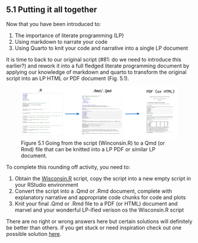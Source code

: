 ## 5.1 Putting it all together

Now that you have been introduced to:

1. The importance of literate programming (LP)
2. Using markdown to narrate your code
3. Using Quarto to knit your code and narrative into a single LP document


It is time to back to our original script (#81: do we need to introduce this earlier?) and rework it into a full fledged literate programming document by applying our knowledge of markdown and quarto
to transform the original script into an LP HTML or PDF document (Fig. 5.1).

<figure>
<img src="../../assets/images/RtoQmdtoPDF.png" width="600"  alt="Image showing path from .R to .Rmd to .pdf"/>
<figcaption> Figure 5.1 Going from the script (Winconsin.R) to a Qmd (or Rmd) file that can be knitted into a LP PDF or similar LP document. </figcaption>
</figure>


To complete this rounding off activity, you need to:  
1. Obtain the [Wisconsin.R](https://github.com/clement-lee/coderep/blob/master/wisconsin.R) script, copy the script into a new empty script in your RStudio environment
2. Convert the script into a .Qmd or .Rmd document, complete with explanatory narrative and appropriate code chunks for code and plots
3. Knit your final .Qmd or .Rmd file to a PDF (or HTML) document and marvel and your wonderful LP-ified verison os the Wisconsin.R script
    

There are no right or wrong answers here but certain solutions will definitely be better than others. if you get stuck or need inspiration check out one possible solution [here](https://github.com/clement-lee/coderep/blob/master/wisconsin.Rmd).
